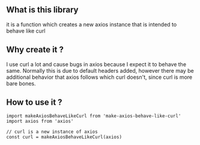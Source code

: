 ## What is this library

it is a function which creates a new axios instance that is intended to behave
like curl

## Why create it ?

I use curl a lot and cause bugs in axios because I expect it to behave the same.
Normally this is due to default headers added, however there may be additional
behavior that axios follows which curl doesn't, since curl is more bare bones.

## How to use it ?

```
import makeAxiosBehaveLikeCurl from 'make-axios-behave-like-curl'
import axios from 'axios'

// curl is a new instance of axios
const curl = makeAxiosBehaveLikeCurl(axios)
```
